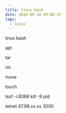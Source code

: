 ```yaml
---
title: linux-bash
date: 2018-09-10 09:06:57
tags:
  - linux
---
```


linux bash

<!--more-->

apt

tar

rm

move

touch


lsof -i:8388
kill -9 pid

telnet 47.98.xx.xx 3000

